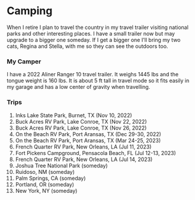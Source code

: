 # Camping

When I retire I plan to travel the country in my travel trailer visiting national parks and other interesting places. I have a small trailer now but may upgrade to a bigger one someday. If I get a bigger one I'll bring my two cats, Regina and Stella, with me so they can see the outdoors too.


### My Camper

I have a 2022 Aliner Ranger 10 travel trailer.  It weighs 1445 lbs and the tongue weight is 160 lbs. It is about 5 ft tall in travel mode so it fits easily in my garage and has a low center of gravity when travelling.


### Trips

1. Inks Lake State Park, Burnet, TX (Nov 10, 2022)
2. Buck Acres RV Park, Lake Conroe, TX (Nov 22, 2022)
3. Buck Acres RV Park, Lake Conroe, TX (Nov 26, 2022)
4. On the Beach RV Park, Port Aransas, TX (Dec 29-30, 2022)
5. On the Beach RV Park, Port Aransas, TX (Mar 24-25, 2023)
6. French Quarter RV Park, New Orleans, LA (Jul 11, 2023)
7. Fort Pickens Campground, Pensacola Beach, FL (Jul 12-13, 2023)
8. French Quarter RV Park, New Orleans, LA (Jul 14, 2023)
9. Joshua Tree National Park (someday)
10. Ruidoso, NM (someday)
11. Palm Springs, CA (someday)
12. Portland, OR (someday)
13. New York, NY (someday)